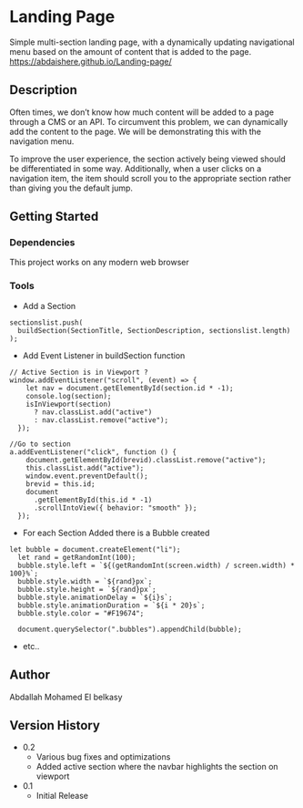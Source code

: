 # Landing Page

Simple multi-section landing page, with a dynamically updating navigational menu based on the amount of content that is added to the page.
https://abdaishere.github.io/Landing-page/

## Description

Often times, we don’t know how much content will be added to a page through a CMS or an API. To circumvent this problem, we can dynamically add the content to the page. We will be demonstrating this with the navigation menu.

To improve the user experience, the section actively being viewed should be differentiated in some way. Additionally, when a user clicks on a navigation item, the item should scroll you to the appropriate section rather than giving you the default jump.

## Getting Started

### Dependencies

This project works on any modern web browser


### Tools

* Add a Section
```
sectionslist.push(
  buildSection(SectionTitle, SectionDescription, sectionslist.length)
);
```

* Add Event Listener in buildSection function
```
// Active Section is in Viewport ?
window.addEventListener("scroll", (event) => {
    let nav = document.getElementById(section.id * -1);
    console.log(section);
    isInViewport(section)
      ? nav.classList.add("active")
      : nav.classList.remove("active");
  });

//Go to section
a.addEventListener("click", function () {
    document.getElementById(brevid).classList.remove("active");
    this.classList.add("active");
    window.event.preventDefault();
    brevid = this.id;
    document
      .getElementById(this.id * -1)
      .scrollIntoView({ behavior: "smooth" });
  });
```

* For each Section Added there is a Bubble created
```
let bubble = document.createElement("li");
  let rand = getRandomInt(100);
  bubble.style.left = `${(getRandomInt(screen.width) / screen.width) * 100}%`;
  bubble.style.width = `${rand}px`;
  bubble.style.height = `${rand}px`;
  bubble.style.animationDelay = `${i}s`;
  bubble.style.animationDuration = `${i * 20}s`;
  bubble.style.color = "#F19674";

  document.querySelector(".bubbles").appendChild(bubble);
```
 
* etc..

## Author

 Abdallah Mohamed El belkasy  


## Version History

* 0.2
    * Various bug fixes and optimizations
    * Added active section where the navbar highlights the section on viewport
* 0.1
    * Initial Release

